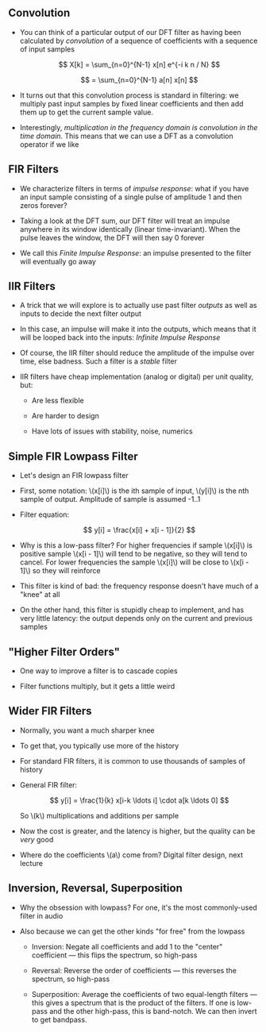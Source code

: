 ## Convolution

* You can think of a particular output of our DFT filter
  as having been calculated by *convolution* of a sequence
  of coefficients with a sequence of input samples

  $$ X[k] = \sum_{n=0}^{N-1} x[n] e^{-i k n / N} $$

  $$ = \sum_{n=0}^{N-1} a[n] x[n] $$

* It turns out that this convolution process is standard in
  filtering: we multiply past input samples by fixed linear
  coefficients and then add them up to get the current
  sample value.

* Interestingly, *multiplication in the frequency domain is
  convolution in the time domain*. This means that we can
  use a DFT as a convolution operator if we like

## FIR Filters

* We characterize filters in terms of *impulse response*:
  what if you have an input sample consisting of a single
  pulse of amplitude 1 and then zeros forever?

* Taking a look at the DFT sum, our DFT filter will treat an
  impulse anywhere in its window identically (linear
  time-invariant). When the pulse leaves the window, the DFT
  will then say 0 forever

* We call this *Finite Impulse Response*: an impulse
  presented to the filter will eventually go away

## IIR Filters

* A trick that we will explore is to actually use past filter
  *outputs* as well as inputs to decide the next filter output

* In this case, an impulse will make it into the outputs,
  which means that it will be looped back into the inputs:
  *Infinite Impulse Response*

* Of course, the IIR filter should reduce the amplitude of
  the impulse over time, else badness. Such a filter is a
  *stable* filter

* IIR filters have cheap implementation (analog or digital)
  per unit quality, but:

    * Are less flexible

    * Are harder to design

    * Have lots of issues with stability, noise, numerics

## Simple FIR Lowpass Filter

* Let's design an FIR lowpass filter

* First, some notation: \\(x[i]\\) is the ith sample of input,
  \\(y[i]\\) is the nth sample of output. Amplitude of sample is
  assumed -1..1

* Filter equation:

  $$ y[i] = \frac{x[i] + x[i - 1]}{2} $$

* Why is this a low-pass filter? For higher frequencies if
  sample \\(x[i]\\) is positive sample \\(x[i - 1]\\) will
  tend to be negative, so they will tend to cancel. For
  lower frequencies the sample \\(x[i]\\) will be close to
  \\(x[i - 1]\\) so they will reinforce

* This filter is kind of bad: the frequency response doesn't
  have much of a "knee" at all

* On the other hand, this filter is stupidly cheap to
  implement, and has very little latency: the output depends
  only on the current and previous samples

## "Higher Filter Orders"

* One way to improve a filter is to cascade copies

* Filter functions multiply, but it gets a little weird

## Wider FIR Filters

* Normally, you want a much sharper knee

* To get that, you typically use more of the history

* For standard FIR filters, it is common to use
  thousands of samples of history

* General FIR filter:

  $$ y[i] = \frac{1}{k} x[i-k \ldots i] \cdot a[k \ldots 0] $$

  So \\(k\\) multiplications and additions per sample

* Now the cost is greater, and the latency is higher, but
  the quality can be *very* good

* Where do the coefficients \\(a\\) come from? Digital
  filter design, next lecture

## Inversion, Reversal, Superposition

* Why the obsession with lowpass? For one, it's the most
  commonly-used filter in audio

* Also because we can get the other kinds "for free" from
  the lowpass

    * Inversion: Negate all coefficients and add 1 to the
      "center" coefficient — this flips the spectrum, so
      high-pass

    * Reversal: Reverse the order of coefficients — this
      reverses the spectrum, so high-pass

    * Superposition: Average the coefficients of two
      equal-length filters — this gives a spectrum that is
      the product of the filters. If one is low-pass and the
      other high-pass, this is band-notch. We can then
      invert to get bandpass.


